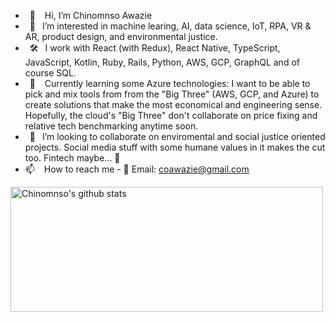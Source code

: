 - &ensp;👋 &ensp; Hi, I’m Chinomnso Awazie
- &ensp;👀 &ensp;I’m interested in machine learing, AI, data science, IoT, RPA, VR & AR, product design, and environmental justice.
- &ensp;🛠 &ensp;I work with React (with Redux), React Native, TypeScript, JavaScript, Kotlin, Ruby, Rails, Python, AWS, GCP, GraphQL and of course SQL.
- &ensp;🌱 &ensp; Currently learning some Azure technologies: I want to be able to pick and mix tools from from the "Big Three" (AWS, GCP, and Azure) to create solutions that make the most economical and engineering sense. Hopefully, the cloud's "Big Three" don't collaborate on price fixing and relative tech benchmarking anytime soon.
- &ensp;💞️ &ensp;I’m looking to collaborate on enviromental and social justice oriented projects. Social media stuff with some humane values in it makes the cut too. Fintech maybe... 🤔 
- 📫 &ensp; How to reach me - 📨 Email: coawazie@gmail.com

<!---
chinomnsoawazie/chinomnsoawazie is a ✨ special ✨ repository because its `README.md` (this file) appears on your GitHub profile.
You can click the Preview link to take a look at your changes.
---><img src="https://github-readme-stats.vercel.app/api?username=chinomnsoawazie&count_private=true&show_icons=true" width="500" height="200": alt="Chinomnso's github stats" />
    
    
    
  

